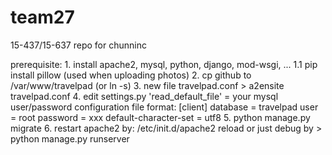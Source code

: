 # team27
15-437/15-637 repo for chunninc

prerequisite:
	1. install apache2, mysql, python, django, mod-wsgi, ...
	1.1 pip install pillow 		(used when uploading photos)
	2. cp github to /var/www/travelpad (or ln -s)
	3. new file travelpad.conf
		> a2ensite travelpad.conf
	4. edit settings.py 'read_default_file' = your mysql user/password configuration file
	format:
	[client]
	database = travelpad
	user = root
	password = xxx
	default-character-set = utf8
	5. python manage.py migrate
	6. restart apache2 by: /etc/init.d/apache2 reload
	or just debug by > python manage.py runserver
